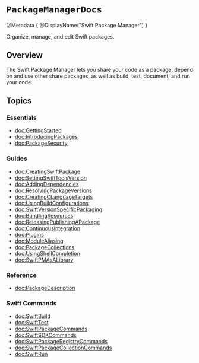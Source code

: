 # ``PackageManagerDocs``

@Metadata {
    @DisplayName("Swift Package Manager")
}

Organize, manage, and edit Swift packages.

## Overview

The Swift Package Manager lets you share your code as a package, depend on and use other share packages, as well as build, test, document, and run your code.

## Topics

### Essentials

- <doc:GettingStarted>      <!-- tutorial or article based walk through -->
- <doc:IntroducingPackages>
- <doc:PackageSecurity>

### Guides

- <doc:CreatingSwiftPackage>
- <doc:SettingSwiftToolsVersion>
- <doc:AddingDependencies>
- <doc:ResolvingPackageVersions>
- <doc:CreatingCLanguageTargets>
- <doc:UsingBuildConfigurations>
- <doc:SwiftVersionSpecificPackaging>
- <doc:BundlingResources>
- <doc:ReleasingPublishingAPackage>
- <doc:ContinuousIntegration>
- <doc:Plugins>
- <doc:ModuleAliasing>
- <doc:PackageCollections>
- <doc:UsingShellCompletion>
- <doc:SwiftPMAsALibrary>

<!-- ### Command Plugins -->
<!-- placeholder for content about swift package manager extensions - command plugins -->
<!-- - <doc:swift-format> -->
<!-- - <doc:swift-docc-plugin> -->
<!-- - <doc:swift-container-plugin> -->

 ### Reference
- <doc:PackageDescription> <!-- redirect page to PackageDescription API reference docc -->
<!-- link to Command API reference docc - the DocC Plugin API (PackagePlugin) -->

<!-- reference content for the CLI commands `swift ...` -->
### Swift Commands

- <doc:SwiftBuild>
- <doc:SwiftTest>
- <doc:SwiftPackageCommands>
- <doc:SwiftSDKCommands>
- <doc:SwiftPackageRegistryCommands>
- <doc:SwiftPackageCollectionCommands>
- <doc:SwiftRun>
